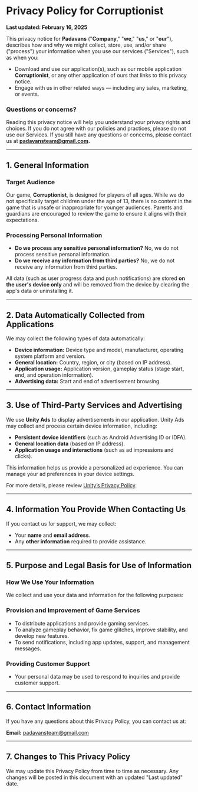 # Privacy Policy for Corruptionist

**Last updated: February 16, 2025**

This privacy notice for **Padavans** ("**Company**," "**we**," "**us**," or "**our**"), describes how and why we might collect, store, use, and/or share ("process") your information when you use our services ("Services"), such as when you:

- Download and use our application(s), such as our mobile application **Corruptionist**, or any other application of ours that links to this privacy notice.
- Engage with us in other related ways — including any sales, marketing, or events.

### **Questions or concerns?**
Reading this privacy notice will help you understand your privacy rights and choices. If you do not agree with our policies and practices, please do not use our Services. If you still have any questions or concerns, please contact us at **[padavansteam@gmail.com](mailto:padavansteam@gmail.com).**

---

## **1. General Information**

### **Target Audience**
Our game, **Corruptionist**, is designed for players of all ages. While we do not specifically target children under the age of 13, there is no content in the game that is unsafe or inappropriate for younger audiences. Parents and guardians are encouraged to review the game to ensure it aligns with their expectations.

### **Processing Personal Information**
- **Do we process any sensitive personal information?** No, we do not process sensitive personal information.
- **Do we receive any information from third parties?** No, we do not receive any information from third parties.

All data (such as user progress data and push notifications) are stored **on the user's device only** and will be removed from the device by clearing the app's data or uninstalling it.

---

## **2. Data Automatically Collected from Applications**
We may collect the following types of data automatically:

- **Device information:** Device type and model, manufacturer, operating system platform and version.
- **General location:** Country, region, or city (based on IP address).
- **Application usage:** Application version, gameplay status (stage start, end, and operation information).
- **Advertising data:** Start and end of advertisement browsing.

---

## **3. Use of Third-Party Services and Advertising**
We use **Unity Ads** to display advertisements in our application. Unity Ads may collect and process certain device information, including:

- **Persistent device identifiers** (such as Android Advertising ID or IDFA).
- **General location data** (based on IP address).
- **Application usage and interactions** (such as ad impressions and clicks).

This information helps us provide a personalized ad experience. You can manage your ad preferences in your device settings.

For more details, please review [Unity’s Privacy Policy](https://unity.com/legal/privacy-policy).

---

## **4. Information You Provide When Contacting Us**
If you contact us for support, we may collect:

- Your **name** and **email address**.
- Any **other information** required to provide assistance.

---

## **5. Purpose and Legal Basis for Use of Information**

### **How We Use Your Information**
We collect and use your data and information for the following purposes:

### **Provision and Improvement of Game Services**
- To distribute applications and provide gaming services.
- To analyze gameplay behavior, fix game glitches, improve stability, and develop new features.
- To send notifications, including app updates, support, and management messages.

### **Providing Customer Support**
- Your personal data may be used to respond to inquiries and provide customer support.

---

## **6. Contact Information**
If you have any questions about this Privacy Policy, you can contact us at:

**Email:** [padavansteam@gmail.com](mailto:padavansteam@gmail.com)

---

## **7. Changes to This Privacy Policy**
We may update this Privacy Policy from time to time as necessary. Any changes will be posted in this document with an updated "Last updated" date.
